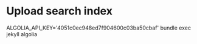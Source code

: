 # Upload search index
ALGOLIA_API_KEY='4051c0ec948ed7f904600c03ba50cbaf' bundle exec jekyll algolia
